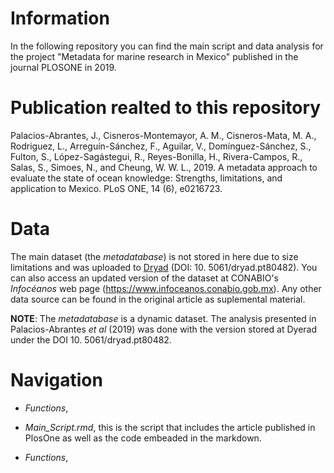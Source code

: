 # Information
In the following repository you can find the main script and data analysis for the project "Metadata for marine research in Mexico" published in the journal PLOSONE in 2019.

# Publication realted to this repository
Palacios-Abrantes, J., Cisneros-Montemayor, A. M., Cisneros-Mata, M. A., Rodriguez, L., Arreguín-Sánchez, F., Aguilar, V., Domínguez-Sánchez, S., Fulton, S., López-Sagástegui, R., Reyes-Bonilla, H., Rivera-Campos, R., Salas, S., Simoes, N., and Cheung, W. W. L., 2019. A metadata approach to evaluate the state of ocean knowledge: Strengths, limitations, and application to Mexico. PLoS ONE, 14 (6), e0216723.

# Data
The main dataset (the *metadatabase*) is not stored in here due to size limitations and was uploaded to [Dryad](datadryad.org/resource/doi:10.5061/dryad.pt80482) (DOI: 10. 5061/dryad.pt80482). You can also access an updated version of the dataset at CONABIO's *Infocéanos* web page (https://www.infoceanos.conabio.gob.mx). Any other data source can be found in the original article as suplemental material.

**NOTE**: The *metadatabase* is a dynamic dataset. The analysis presented in Palacios-Abrantes *et al* (2019) was done with the version stored at Dyerad under the DOI 10. 5061/dryad.pt80482.

# Navigation

- *Functions*, 

- *Main_Script.rmd*, this is the script that includes the article published in PlosOne as well as the code embeaded in the markdown.

- *Functions*, 
